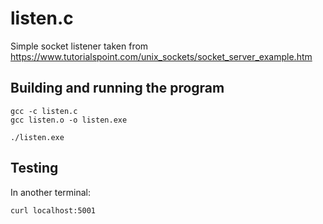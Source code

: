 # listen.c

Simple socket listener taken from https://www.tutorialspoint.com/unix_sockets/socket_server_example.htm

## Building and running the program

    gcc -c listen.c
    gcc listen.o -o listen.exe

    ./listen.exe

## Testing

In another terminal:

    curl localhost:5001
